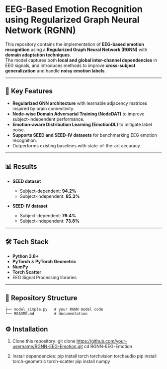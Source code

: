 # EEG-Based Emotion Recognition using Regularized Graph Neural Network (RGNN)

This repository contains the implementation of **EEG-based emotion recognition** using a **Regularized Graph Neural Network (RGNN)** with **domain adaptation techniques**.  
The model captures both **local and global inter-channel dependencies** in EEG signals, and introduces methods to improve **cross-subject generalization** and handle **noisy emotion labels**.

---

## 🚀 Key Features
- **Regularized GNN architecture** with learnable adjacency matrices inspired by brain connectivity.
- **Node-wise Domain Adversarial Training (NodeDAT)** to improve subject-independent performance.
- **Emotion-aware Distribution Learning (EmotionDL)** to mitigate label noise.
- **Supports SEED and SEED-IV datasets** for benchmarking EEG emotion recognition.
- Outperforms existing baselines with state-of-the-art accuracy.

---

## 📊 Results
- **SEED dataset**  
  - Subject-dependent: **94.2%**  
  - Subject-independent: **85.3%**  

- **SEED-IV dataset**  
  - Subject-dependent: **79.4%**  
  - Subject-independent: **73.8%**  

---

## 🛠️ Tech Stack
- **Python 3.8+**
- **PyTorch** & **PyTorch Geometric**
- **NumPy**
- **Torch Scatter**
- EEG Signal Processing libraries

---

## 📂 Repository Structure
    ├── model_simple.py   # your RGNN model code
    └── README.md         # documentation

## ⚙️ Installation

1. Clone this repository:
    git clone https://github.com/your-username/RGNN-EEG-Emotion.git 
    cd RGNN-EEG-Emotion

3. Install dependencies:
    pip install torch torchvision torchaudio
    pip install torch-geometric torch-scatter
    pip install numpy        
